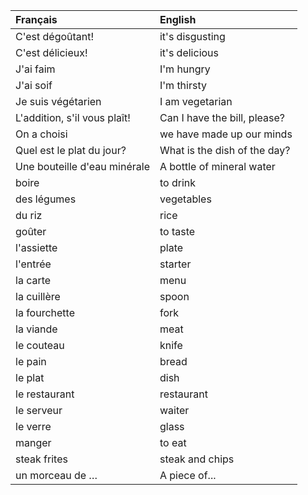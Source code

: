 | **Français**                 | **English**                  |
|:-----------------------------|:-----------------------------|
| C'est dégoûtant!             | it's disgusting              |
| C'est délicieux!             | it's delicious               |
| J'ai faim                    | I'm hungry                   |
| J'ai soif                    | I'm thirsty                  |
| Je suis végétarien           | I am vegetarian              |
| L'addition, s'il vous plaît! | Can I have the bill, please? |
| On a choisi                  | we have made up our minds    |
| Quel est le plat du jour?    | What is the dish of the day? |
| Une bouteille d'eau minérale | A bottle of mineral water    |
| boire                        | to drink                     |
| des légumes                  | vegetables                   |
| du riz                       | rice                         |
| goûter                       | to taste                     |
| l'assiette                   | plate                        |
| l'entrée                     | starter                      |
| la carte                     | menu                         |
| la cuillère                  | spoon                        |
| la fourchette                | fork                         |
| la viande                    | meat                         |
| le couteau                   | knife                        |
| le pain                      | bread                        |
| le plat                      | dish                         |
| le restaurant                | restaurant                   |
| le serveur                   | waiter                       |
| le verre                     | glass                        |
| manger                       | to eat                       |
| steak frites                 | steak and chips              |
| un morceau de …              | A piece of...                |